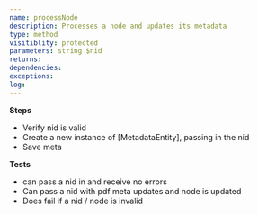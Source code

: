 ```yaml
---
name: processNode
description: Processes a node and updates its metadata
type: method
visitiblity: protected
parameters: string $nid
returns: 
dependencies:
exceptions:
log:
---
```



**Steps**
- Verify nid is valid
- Create a new instance of [MetadataEntity], passing in the nid
- Save meta

**Tests**
- can pass a nid in and receive no errors
- Can pass a nid with pdf meta updates and node is updated
- Does fail if a nid / node is invalid
